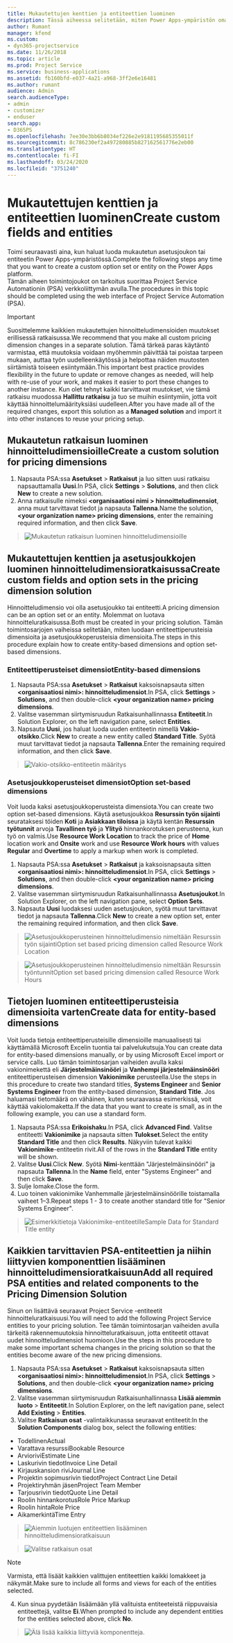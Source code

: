 ```yaml
---
title: Mukautettujen kenttien ja entiteettien luominen
description: Tässä aiheessa selitetään, miten Power Apps-ympäristön omassa ratkaisussasi luodaan asetusjoukkoja ja entiteettejä.
author: Rumant
manager: kfend
ms.custom:
- dyn365-projectservice
ms.date: 11/26/2018
ms.topic: article
ms.prod: Project Service
ms.service: business-applications
ms.assetid: fb160bfd-e037-4a21-a968-3ff2e6e16481
ms.author: rumant
audience: Admin
search.audienceType:
- admin
- customizer
- enduser
search.app:
- D365PS
ms.openlocfilehash: 7ee30e3bb6b8034ef226e2e9181195685355011f
ms.sourcegitcommit: 8c786230ef2a497280885b827162561776e2eb00
ms.translationtype: HT
ms.contentlocale: fi-FI
ms.lasthandoff: 03/24/2020
ms.locfileid: "3751240"
---
```

# <a name="create-custom-fields-and-entities"></a><span data-ttu-id="d682d-103">Mukautettujen kenttien ja entiteettien luominen</span><span class="sxs-lookup"><span data-stu-id="d682d-103">Create custom fields and entities</span></span> 

<span data-ttu-id="d682d-104">Toimi seuraavasti aina, kun haluat luoda mukautetun asetusjoukon tai entiteetin Power Apps-ympäristössä.</span><span class="sxs-lookup"><span data-stu-id="d682d-104">Complete the following steps any time that you want to create a custom option set or entity on the Power Apps platform.</span></span>  
<span data-ttu-id="d682d-105">Tämän aiheen toimintojoukot on tarkoitus suorittaa Project Service Automationin (PSA) verkkoliittymän avulla.</span><span class="sxs-lookup"><span data-stu-id="d682d-105">The procedures in this topic should be completed using the web interface of Project Service Automation (PSA).</span></span>

> [!IMPORTANT]
> <span data-ttu-id="d682d-106">Suosittelemme kaikkien mukautettujen hinnoitteludimensioiden muutokset erillisessä ratkaisussa.</span><span class="sxs-lookup"><span data-stu-id="d682d-106">We recommend that you make all custom pricing dimension changes in a separate solution.</span></span> <span data-ttu-id="d682d-107">Tämä tärkeä paras käytäntö varmistaa, että muutoksia voidaan myöhemmin päivittää tai poistaa tarpeen mukaan, auttaa työn uudelleenkäytössä ja helpottaa näiden muutosten siirtämistä toiseen esiintymään.</span><span class="sxs-lookup"><span data-stu-id="d682d-107">This important best practice provides flexibility in the future to update or remove changes as needed, will help with re-use of your work, and makes it easier to port these changes to another instance.</span></span> <span data-ttu-id="d682d-108">Kun olet tehnyt kaikki tarvittavat muutokset, vie tämä ratkaisu muodossa **Hallittu ratkaisu** ja tuo se muihin esiintymiin, jotta voit käyttää hinnoittelumäärityksiäsi uudelleen.</span><span class="sxs-lookup"><span data-stu-id="d682d-108">After you have made all of the required changes, export this solution as a **Managed solution** and import it into other instances to reuse your pricing setup.</span></span>


## <a name="create-a-custom-solution-for-pricing-dimensions"></a><span data-ttu-id="d682d-109">Mukautetun ratkaisun luominen hinnoitteludimensioille</span><span class="sxs-lookup"><span data-stu-id="d682d-109">Create a custom solution for pricing dimensions</span></span>
1. <span data-ttu-id="d682d-110">Napsauta PSA:ssa **Asetukset** > **Ratkaisut** ja luo sitten uusi ratkaisu napsauttamalla **Uusi**.</span><span class="sxs-lookup"><span data-stu-id="d682d-110">In PSA, click **Settings** > **Solutions**, and then click **New** to create a new solution.</span></span> 
2. <span data-ttu-id="d682d-111">Anna ratkaisulle nimeksi **\<organisaatiosi nimi > hinnoitteludimensiot**, anna muut tarvittavat tiedot ja napsauta **Tallenna**.</span><span class="sxs-lookup"><span data-stu-id="d682d-111">Name the solution, **\<your organization name> pricing dimensions**, enter the remaining required information, and then click **Save**.</span></span>

> ![Mukautetun ratkaisun luominen hinnoitteludimensioille](media/Creation-of-custom-pricing-dimension-solution.PNG)
  
## <a name="create-custom-fields-and-option-sets-in-the-pricing-dimension-solution"></a><span data-ttu-id="d682d-113">Mukautettujen kenttien ja asetusjoukkojen luominen hinnoitteludimensioratkaisussa</span><span class="sxs-lookup"><span data-stu-id="d682d-113">Create custom fields and option sets in the pricing dimension solution</span></span>

<span data-ttu-id="d682d-114">Hinnoitteludimensio voi olla asetusjoukko tai entiteetti.</span><span class="sxs-lookup"><span data-stu-id="d682d-114">A pricing dimension can be an option set or an entity.</span></span> <span data-ttu-id="d682d-115">Molemmat on luotava hinnoitteluratkaisussa.</span><span class="sxs-lookup"><span data-stu-id="d682d-115">Both must be created in your pricing solution.</span></span> <span data-ttu-id="d682d-116">Tämän toimintosarjojen vaiheissa selitetään, miten luodaan entiteettiperusteisia dimensioita ja asetusjoukkoperusteisia dimensioita.</span><span class="sxs-lookup"><span data-stu-id="d682d-116">The steps in this procedure explain how to create entity-based dimensions and option set-based dimensions.</span></span>

### <a name="entity-based-dimensions"></a><span data-ttu-id="d682d-117">Entiteettiperusteiset dimensiot</span><span class="sxs-lookup"><span data-stu-id="d682d-117">Entity-based dimensions</span></span>

1. <span data-ttu-id="d682d-118">Napsauta PSA:ssa **Asetukset** > **Ratkaisut** kaksoisnapsauta sitten **\<organisaatiosi nimi>: hinnoitteludimensiot**.</span><span class="sxs-lookup"><span data-stu-id="d682d-118">In PSA, click **Settings** > **Solutions**, and then double-click **\<your organization name> pricing dimensions**.</span></span>
2. <span data-ttu-id="d682d-119">Valitse vasemman siirtymisruudun Ratkaisunhallinnassa **Entiteetit**.</span><span class="sxs-lookup"><span data-stu-id="d682d-119">In Solution Explorer, on the left navigation pane, select **Entities**.</span></span>
3. <span data-ttu-id="d682d-120">Napsauta **Uusi**, jos haluat luoda uuden entiteetin nimellä **Vakio-otsikko**.</span><span class="sxs-lookup"><span data-stu-id="d682d-120">Click **New** to create a new entity called **Standard Title**.</span></span> <span data-ttu-id="d682d-121">Syötä muut tarvittavat tiedot ja napsauta **Tallenna**.</span><span class="sxs-lookup"><span data-stu-id="d682d-121">Enter the remaining required information, and then click **Save**.</span></span>

> ![Vakio-otsikko-entiteetin määritys](media/Standard-Title-entity-definition.png)


### <a name="option-set-based-dimensions"></a><span data-ttu-id="d682d-123">Asetusjoukkoperusteiset dimensiot</span><span class="sxs-lookup"><span data-stu-id="d682d-123">Option set-based dimensions</span></span> 
<span data-ttu-id="d682d-124">Voit luoda kaksi asetusjoukkoperusteista dimensiota.</span><span class="sxs-lookup"><span data-stu-id="d682d-124">You can create two option set-based dimensions.</span></span> <span data-ttu-id="d682d-125">Käytä asetusjoukkoa **Resurssin työn sijainti** seurataksesi töiden **Koti** ja **Asiakkaan tiloissa** ja käytä kentän **Resurssin työtunnit** arvoja **Tavallinen työ** ja **Ylityö** hinnankorotuksen perusteena, kun työ on valmis.</span><span class="sxs-lookup"><span data-stu-id="d682d-125">Use **Resource Work Location** to track the price of **Home** location work and **Onsite** work and use **Resource Work hours** with values **Regular** and **Overtime** to apply a markup when work is completed.</span></span>


1. <span data-ttu-id="d682d-126">Napsauta PSA:ssa **Asetukset** > **Ratkaisut** ja kaksoisnapsauta sitten **\<organisaatiosi nimi>: hinnoitteludimensiot**.</span><span class="sxs-lookup"><span data-stu-id="d682d-126">In PSA, click **Settings** > **Solutions**, and then double-click  **\<your organization name> pricing dimensions**.</span></span> 
2. <span data-ttu-id="d682d-127">Valitse vasemman siirtymisruudun Ratkaisunhallinnassa **Asetusjoukot**.</span><span class="sxs-lookup"><span data-stu-id="d682d-127">In Solution Explorer, on the left navigation pane, select  **Option Sets**.</span></span> 
3. <span data-ttu-id="d682d-128">Napsauta **Uusi** luodaksesi uuden asetusjoukon, syötä muut tarvittavat tiedot ja napsauta **Tallenna**.</span><span class="sxs-lookup"><span data-stu-id="d682d-128">Click **New** to create a new option set, enter the remaining required information, and then click **Save**.</span></span>

> ![<span data-ttu-id="d682d-129">Asetusjoukkoperusteinen hinnoitteludimensio nimeltään Resurssin työn sijainti</span><span class="sxs-lookup"><span data-stu-id="d682d-129">Option set based pricing dimension called Resource Work Location</span></span> ](media/Option-set-PD-called-Resource-Work-Location.png)

> ![<span data-ttu-id="d682d-130">Asetusjoukkoperusteinen hinnoitteludimensio nimeltään Resurssin työntunnit</span><span class="sxs-lookup"><span data-stu-id="d682d-130">Option set based pricing dimension called Resource Work Hours</span></span> ](media/Option-set-PD-called-Resource-Work-Hours.PNG)


## <a name="create-data-for-entity-based-dimensions"></a><span data-ttu-id="d682d-131">Tietojen luominen entiteettiperusteisia dimensioita varten</span><span class="sxs-lookup"><span data-stu-id="d682d-131">Create data for entity-based dimensions</span></span>

<span data-ttu-id="d682d-132">Voit luoda tietoja entiteettiperusteisille dimensioille manuaalisesti tai käyttämällä Microsoft Excelin tuontia tai palvelukutsuja.</span><span class="sxs-lookup"><span data-stu-id="d682d-132">You can create data for entity-based dimensions manually, or by using Microsoft Excel import or service calls.</span></span> <span data-ttu-id="d682d-133">Luo tämän toimintosarjan vaiheiden avulla kaksi vakionimekettä eli **Järjestelmäinsinööri** ja **Vanhempi järjestelmäinsinööri** entiteettiperusteisen dimension **Vakionimike** perusteella.</span><span class="sxs-lookup"><span data-stu-id="d682d-133">Use the steps in this procedure to create two standard titles, **Systems Engineer** and **Senior Systems Engineer** from the entity-based dimension, **Standard Title**.</span></span> <span data-ttu-id="d682d-134">Jos haluamasi tietomäärä on vähäinen, kuten seuraavassa esimerkissä, voit käyttää vakiolomaketta.</span><span class="sxs-lookup"><span data-stu-id="d682d-134">If the data that you want to create is small, as in the following example, you can use a standard form.</span></span>

1. <span data-ttu-id="d682d-135">Napsauta PSA:ssa **Erikoishaku**.</span><span class="sxs-lookup"><span data-stu-id="d682d-135">In PSA, click **Advanced Find**.</span></span> <span data-ttu-id="d682d-136">Valitse entiteetti **Vakionimike** ja napsauta sitten **Tulokset**.</span><span class="sxs-lookup"><span data-stu-id="d682d-136">Select the entity **Standard Title** and then click **Results**.</span></span> <span data-ttu-id="d682d-137">Näkyviin tulevat kaikki **Vakionimike**-entiteetin rivit.</span><span class="sxs-lookup"><span data-stu-id="d682d-137">All of the rows in the **Standard Title** entity will be shown.</span></span>
2. <span data-ttu-id="d682d-138">Valitse **Uusi**.</span><span class="sxs-lookup"><span data-stu-id="d682d-138">Click **New**.</span></span> <span data-ttu-id="d682d-139">Syötä **Nimi**-kenttään "Järjestelmäinsinööri" ja napsauta **Tallenna**.</span><span class="sxs-lookup"><span data-stu-id="d682d-139">In the **Name** field, enter "Systems Engineer" and then click **Save**.</span></span>
3. <span data-ttu-id="d682d-140">Sulje lomake.</span><span class="sxs-lookup"><span data-stu-id="d682d-140">Close the form.</span></span> 
4. <span data-ttu-id="d682d-141">Luo toinen vakionimike Vanhemmalle järjestelmäinsinöörille toistamalla vaiheet 1–3.</span><span class="sxs-lookup"><span data-stu-id="d682d-141">Repeat steps 1 - 3 to create another standard title for "Senior Systems Engineer".</span></span>

> ![<span data-ttu-id="d682d-142">Esimerkkitietoja Vakionimike-entiteetille</span><span class="sxs-lookup"><span data-stu-id="d682d-142">Sample Data for Standard Title entity</span></span> ](media/ST-data.png)

## <a name="add-all-required-psa-entities-and-related-components-to-the-pricing-dimension-solution"></a><span data-ttu-id="d682d-143">Kaikkien tarvittavien PSA-entiteettien ja niihin liittyvien komponenttien lisääminen hinnoitteludimensioratkaisuun</span><span class="sxs-lookup"><span data-stu-id="d682d-143">Add all required PSA entities and related components to the Pricing Dimension Solution</span></span>
<span data-ttu-id="d682d-144">Sinun on lisättävä seuraavat Project Service -entiteetit hinnoitteluratkaisuusi.</span><span class="sxs-lookup"><span data-stu-id="d682d-144">You will need to add the following Project Service entities to your pricing solution.</span></span> <span data-ttu-id="d682d-145">Tee tämän toimintosarjan vaiheiden avulla tärkeitä rakennemuutoksia hinnoitteluratkaisuun, jotta entiteetit ottavat uudet hinnoitteludimensiot huomioon.</span><span class="sxs-lookup"><span data-stu-id="d682d-145">Use the steps in this procedure to make some important schema changes in the pricing solution so that the entities become aware of the new pricing dimensions.</span></span>

1. <span data-ttu-id="d682d-146">Napsauta PSA:ssa **Asetukset** > **Ratkaisut** kaksoisnapsauta sitten **\<organisaatiosi nimi>: hinnoitteludimensiot**.</span><span class="sxs-lookup"><span data-stu-id="d682d-146">In PSA, click **Settings** > **Solutions**, and then double-click **\<your organization name> pricing dimensions**.</span></span> 
2. <span data-ttu-id="d682d-147">Valitse vasemman siirtymisruudun Ratkaisunhallinnassa **Lisää aiemmin luoto** > **Entiteetit**.</span><span class="sxs-lookup"><span data-stu-id="d682d-147">In Solution Explorer, on the left navigation pane, select **Add Existing** > **Entities**.</span></span>
3. <span data-ttu-id="d682d-148">Valitse **Ratkaisun osat** -valintaikkunassa seuraavat entiteetit:</span><span class="sxs-lookup"><span data-stu-id="d682d-148">In the **Solution Components** dialog box, select the following entities:</span></span>

- <span data-ttu-id="d682d-149">Todellinen</span><span class="sxs-lookup"><span data-stu-id="d682d-149">Actual</span></span>
- <span data-ttu-id="d682d-150">Varattava resurssi</span><span class="sxs-lookup"><span data-stu-id="d682d-150">Bookable Resource</span></span>
- <span data-ttu-id="d682d-151">Arviorivi</span><span class="sxs-lookup"><span data-stu-id="d682d-151">Estimate Line</span></span>
- <span data-ttu-id="d682d-152">Laskurivin tiedot</span><span class="sxs-lookup"><span data-stu-id="d682d-152">Invoice Line Detail</span></span>
- <span data-ttu-id="d682d-153">Kirjauskansion rivi</span><span class="sxs-lookup"><span data-stu-id="d682d-153">Journal Line</span></span>
- <span data-ttu-id="d682d-154">Projektin sopimusrivin tiedot</span><span class="sxs-lookup"><span data-stu-id="d682d-154">Project Contract Line Detail</span></span>
- <span data-ttu-id="d682d-155">Projektiryhmän jäsen</span><span class="sxs-lookup"><span data-stu-id="d682d-155">Project Team Member</span></span>
- <span data-ttu-id="d682d-156">Tarjousrivin tiedot</span><span class="sxs-lookup"><span data-stu-id="d682d-156">Quote Line Detail</span></span>
- <span data-ttu-id="d682d-157">Roolin hinnankorotus</span><span class="sxs-lookup"><span data-stu-id="d682d-157">Role Price Markup</span></span>
- <span data-ttu-id="d682d-158">Roolin hinta</span><span class="sxs-lookup"><span data-stu-id="d682d-158">Role Price</span></span> 
- <span data-ttu-id="d682d-159">Aikamerkintä</span><span class="sxs-lookup"><span data-stu-id="d682d-159">Time Entry</span></span> 

> ![Aiemmin luotujen entiteettien lisääminen hinnoitteludimensioratkaisuun](media/Existing-entities-to-PD-solution.png)

> ![Valitse ratkaisun osat](media/Dimension-Components.png)

> [!NOTE]
> <span data-ttu-id="d682d-162">Varmista, että lisäät kaikkien valittujen entiteettien kaikki lomakkeet ja näkymät.</span><span class="sxs-lookup"><span data-stu-id="d682d-162">Make sure to include all forms and views for each of the entities selected.</span></span>

4. <span data-ttu-id="d682d-163">Kun sinua pyydetään lisäämään yllä valituista entiteeteistä riippuvaisia entiteettejä, valitse **Ei**.</span><span class="sxs-lookup"><span data-stu-id="d682d-163">When prompted to include any dependent entities for the entities selected above, click **No**.</span></span>

> ![Älä lisää kaikkia liittyviä komponentteja.](media/Do-not-include-required.png)


